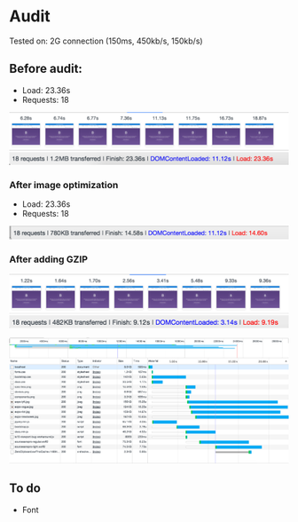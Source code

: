 # Audit

Tested on:  2G connection (150ms, 450kb/s, 150kb/s)

## Before audit:

- Load:       23.36s
- Requests:   18

![alt text](screenshots/captured.png "Audit")
![alt text](screenshots/1.before.png "Audit")

### After image optimization

- Load:       23.36s
- Requests:   18

![alt text](screenshots/2.optimized-images.png "Audit")


### After adding GZIP

![alt text](screenshots/4.shots.png "Audit")
![alt text](screenshots/3.gzip.png "Audit")


![alt text](screenshots/requests.png "Audit")

## To do

- Font





